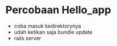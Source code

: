 # Percobaan Hello_app

* coba masuk kedirektorynya
* udah ketikan saja bundle update
* rails server
